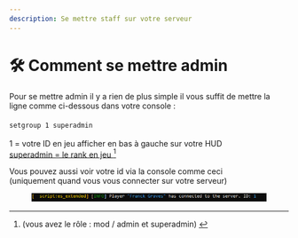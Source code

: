 ```yaml
---
description: Se mettre staff sur votre serveur
---
```


# 🛠 Comment se mettre admin

Pour se mettre admin il y a rien de plus simple il vous suffit de mettre la ligne comme ci-dessous dans votre console : \
\
`setgroup 1 superadmin`\
\
1 = votre ID en jeu afficher en bas à gauche sur votre HUD\
[superadmin = le rank en jeu ](#user-content-fn-1)[^1]

Vous pouvez aussi voir votre id via la console comme ceci \
(uniquement quand vous vous connecter sur votre serveur)

<figure><img src="../.gitbook/assets/Screenshot_1.png" alt=""><figcaption></figcaption></figure>

[^1]: (vous avez  le rôle : mod / admin et superadmin)&#x20;
